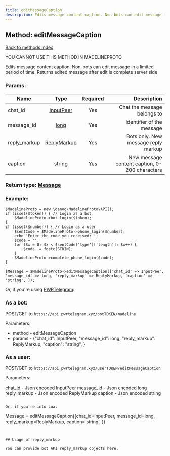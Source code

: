```yaml
---
title: editMessageCaption
description: Edits message content caption. Non-bots can edit message in a limited period of time. Returns edited message after edit is complete server side
---
```

## Method: editMessageCaption  
[Back to methods index](index.md)


YOU CANNOT USE THIS METHOD IN MADELINEPROTO


Edits message content caption. Non-bots can edit message in a limited period of time. Returns edited message after edit is complete server side

### Params:

| Name     |    Type       | Required | Description |
|----------|:-------------:|:--------:|------------:|
|chat\_id|[InputPeer](../types/InputPeer.md) | Yes|Chat the message belongs to|
|message\_id|[long](../types/long.md) | Yes|Identifier of the message|
|reply\_markup|[ReplyMarkup](../types/ReplyMarkup.md) | Yes|Bots only. New message reply markup|
|caption|[string](../types/string.md) | Yes|New message content caption, 0-200 characters|


### Return type: [Message](../types/Message.md)

### Example:


```
$MadelineProto = new \danog\MadelineProto\API();
if (isset($token)) { // Login as a bot
    $MadelineProto->bot_login($token);
}
if (isset($number)) { // Login as a user
    $sentCode = $MadelineProto->phone_login($number);
    echo 'Enter the code you received: ';
    $code = '';
    for ($x = 0; $x < $sentCode['type']['length']; $x++) {
        $code .= fgetc(STDIN);
    }
    $MadelineProto->complete_phone_login($code);
}

$Message = $MadelineProto->editMessageCaption(['chat_id' => InputPeer, 'message_id' => long, 'reply_markup' => ReplyMarkup, 'caption' => 'string', ]);
```

Or, if you're using [PWRTelegram](https://pwrtelegram.xyz):

### As a bot:

POST/GET to `https://api.pwrtelegram.xyz/botTOKEN/madeline`

Parameters:

* method - editMessageCaption
* params - {"chat_id": InputPeer, "message_id": long, "reply_markup": ReplyMarkup, "caption": "string", }



### As a user:

POST/GET to `https://api.pwrtelegram.xyz/userTOKEN/editMessageCaption`

Parameters:

chat_id - Json encoded InputPeer
message_id - Json encoded long
reply_markup - Json encoded ReplyMarkup
caption - Json encoded string


```

Or, if you're into Lua:

```
Message = editMessageCaption({chat_id=InputPeer, message_id=long, reply_markup=ReplyMarkup, caption='string', })
```


## Usage of reply_markup

You can provide bot API reply_markup objects here.  


